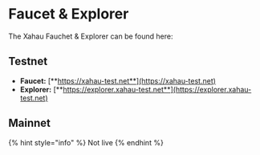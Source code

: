 # Faucet & Explorer

The Xahau Fauchet & Explorer can be found here:

## Testnet

* **Faucet:** [**https://xahau-test.net**](https://xahau-test.net)
* **Explorer:** [**https://explorer.xahau-test.net**](https://explorer.xahau-test.net)

## Mainnet

{% hint style="info" %}
Not live
{% endhint %}
